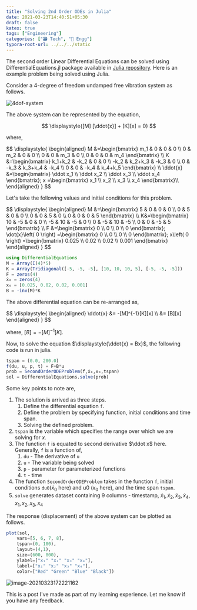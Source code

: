 ```yaml
---
title: "Solving 2nd Order ODEs in Julia"
date: 2021-03-23T14:40:51+05:30
draft: false
katex: true
tags: ["Engineering"]
categories: ["🗃️ Tech", "🧰 Engg"]
typora-root-url: ../../../static
---
```


The second order Linear Differential Equations can be solved using DifferentialEquations.jl package available in [Julia repository](https://juliapackages.com/p/differentialequations). Here is an example problem being solved using Julia.

Consider a 4-degree of freedom undamped free vibration system  as follows.

![4dof-system](/images/2021/solving-2nd-order-ODEs-in-julia/4dof-system.png)

The above system can be represented by the equation,

$$
\displaystyle{[M] [\ddot{x}] + [K][x] = 0}
$$

where,

<div>
$$
\displaystyle{
\begin{aligned}
	M &=\begin{bmatrix} m_1 & 0 & 0 & 0 \\ 0 & m_2 & 0 & 0 \\ 0 & 0 & m_3 & 0 \\ 0 & 0 & 0 & m_4 \end{bmatrix} \\
	K &=\begin{bmatrix} k_1+k_2 & -k_2 & 0 & 0 \\ -k_2 & k_2+k_3 & -k_3 & 0 \\ 0 & -k_3 & k_3+k_4 & -k_4 \\ 0 & 0 & -k_4 & k_4+k_5 \end{bmatrix} \\
	\ddot{x} &=\begin{bmatrix} \ddot x_1 \\ \ddot x_2 \\ \ddot x_3 \\ \ddot x_4 \end{bmatrix}; 
x =\begin{bmatrix} x_1 \\ x_2 \\ x_3 \\ x_4 \end{bmatrix}\\
\end{aligned}
}
$$
</div>

Let's take the following values and initial conditions for this problem.

<div>
$$
\displaystyle{
\begin{aligned}
	M &=\begin{bmatrix} 5 & 0 & 0 & 0 \\ 0 & 5 & 0 & 0 \\ 0 & 0 & 5 & 0 \\ 0 & 0 & 0 & 5 \end{bmatrix} \\
K&=\begin{bmatrix} 10 & -5 & 0 & 0 \\ -5 & 10 & -5 & 0 \\ 0 & -5 & 10 & -5 \\ 0 & 0 & -5 & 5 \end{bmatrix} \\
F &=\begin{bmatrix} 0 \\ 0 \\ 0 \\ 0 \end{bmatrix}; 
\dot{x}\left( 0 \right) =\begin{bmatrix} 0 \\ 0 \\ 0 \\ 0 \end{bmatrix}; 
x\left( 0 \right) =\begin{bmatrix} 0.025 \\ 0.02 \\ 0.02 \\ 0.001 \end{bmatrix}
\end{aligned}
}
$$
</div>

```julia
using DifferentialEquations
M = Array(I(4)*5)
K = Array(Tridiagonal([-5, -5, -5], [10, 10, 10, 5], [-5, -5, -5]))
F = zeros(4)
ẋ₀ = zeros(4)
x₀ = [0.025, 0.02, 0.02, 0.001]
B = -inv(M)*K
```

The above differential equation can be re-arranged as,

<div>
$$
\displaystyle{
\begin{aligned}
 \ddot{x} &= -[M]^{-1}[K][x] \\
 &= [B][x] 
\end{aligned}
}
$$
</div>

where, $\displaystyle{[B] = -[M]^{-1}[K]}$.

Now, to solve the equation $\displaystyle{\ddot{x} = Bx}$, the following code is run in julia.

```julia
tspan = (0.0, 200.0)
f(du, u, p, t) = F+B*u
prob = SecondOrderODEProblem(f,ẋ₀,x₀,tspan)
sol = DifferentialEquations.solve(prob)
```

Some key points to note are,

1. The solution is arrived as three steps.
   1. Define the differential equation `f`.
   2. Define the problem by specifying function, initial conditions and time span.
   3. Solving the defined problem.
2. `tspan` is the variable which specifies the range over which we are solving for $x$.
3. The function `f` is equated to second derivative $\ddot x$ here. Generally, `f` is a function of,
   1. `du` - The derivative of `u`
   2. `u` - The variable being solved
   3. `p` - parameter for parameterized functions
   4. `t` - time
4. The function `SecondOrderODEProblem` takes in the function `f`, initial conditions `du0`($\dot x_0$ here) and u0 ($x_0$ here), and the time span `tspan`.
5. `solve` generates dataset containing 9 columns - timestamp, $\displaystyle{\dot x_1, \dot x_2, \dot x_3, \dot x_4, x_1, x_2, x_3, x_4}$

The response (displacement) of the above system can be plotted as follows.

```julia
plot(sol, 
	vars=[5, 6, 7, 8], 
	tspan=(0, 100), 
	layout=(4,1), 
	size=(600, 800),
	ylabel=["x₁" "x₂" "x₃" "x₄"],
	label=["x₁" "x₂" "x₃" "x₄"],
	color=["Red" "Green" "Blue" "Black"])
```

![image-20210323172221162](/images/2021/solving-2nd-order-ODEs-in-julia/image-20210323172221162.png)

This is a post I've made as part of my learning experience. Let me know if you have any feedback.
